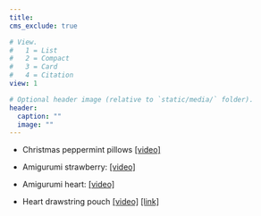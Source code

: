 ```yaml
---
title: 
cms_exclude: true

# View.
#   1 = List
#   2 = Compact
#   3 = Card
#   4 = Citation
view: 1

# Optional header image (relative to `static/media/` folder).
header:
  caption: ""
  image: ""
---
```


* Christmas peppermint pillows [[video]](https://www.youtube.com/watch?v=cbMhZ4kwLKk&list=PLvzWNB_Nxz5upP4wx-QbhK5SIDc-ig_j7&index=37) 

* Amigurumi strawberry: [[video]](https://www.youtube.com/watch?v=2EVZciLaAFg&list=PLvzWNB_Nxz5upP4wx-QbhK5SIDc-ig_j7&index=31)

* Amigurumi heart: [[video]](https://www.youtube.com/watch?v=vxn93raVYxg&list=PLvzWNB_Nxz5upP4wx-QbhK5SIDc-ig_j7&index=13) 

* Heart drawstring pouch [[video]](https://www.youtube.com/watch?v=oHcpY10i4Jk&list=PLvzWNB_Nxz5upP4wx-QbhK5SIDc-ig_j7&index=18) [[link]](https://www.ravelry.com/patterns/library/heart-drawstring-pouch)
